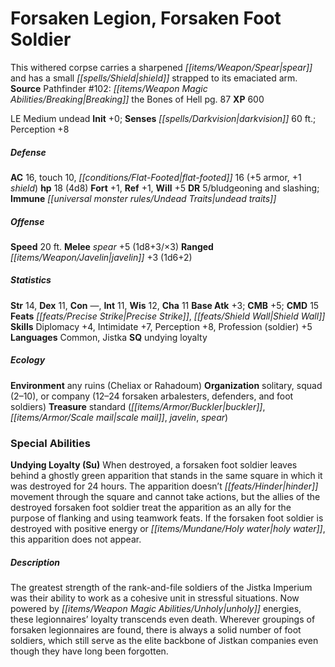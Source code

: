 ﻿---
cssclass: [monsters]
title1: Forsaken Legion, Forsaken Foot Soldier
desc_short: This withered corpse carries a sharpened spear and has a small shield
  strapped to its emaciated arm.
title2: Forsaken Foot Soldier
CR: 2
sources:
- name: 'Pathfinder #102: Breaking the Bones of Hell'
  page: 87
  link: http://paizo.com/products/btpy9i8d?Pathfinder-Adventure-Path-102-Breaking-the-Bones-of-Hell
XP: 600
alignment: LE
size: Medium
type: undead
initiative:
  bonus: 0
senses:
  darkvision: 60
AC:
  AC: 16
  touch: 10
  flat_footed: 16
  components:
    armor: 5
    shield: 1
HP:
  HP: 18
  long: 4d8
saves:
  fort: 1
  ref: 1
  will: 5
DR:
- amount: 5
  weakness: bludgeoning and slashing
immunities:
- undead traits
speeds:
  base: 20
attacks:
  melee:
  - - text: spear +5 (1d8+3/×3)
      entries:
      - - damage: 1d8+3
          crit_multiplier: 3
      attack: spear
      bonus:
      - 5
  ranged:
  - - text: javelin +3 (1d6+2)
      entries:
      - - damage: 1d6+2
      attack: javelin
      bonus:
      - 3
ability_scores:
  STR: 14
  DEX: 11
  CON:
  INT: 11
  WIS: 12
  CHA: 11
BAB: 3
CMB: 5
CMD: 15
feats:
- superscripts:
  - APG
  name: Precise Strike
- superscripts:
  - APG
  name: Shield Wall
skills:
  Diplomacy: 4
  Intimidate: 7
  Perception: 8
  Profession (soldier): 5
languages:
- Common
- Jistka
special_qualities:
- undying loyalty
ecology:
  environment: any ruins (Cheliax or Rahadoum)
  organization: solitary, squad (2-10), or company (12-24 forsaken arbalesters, defenders,
    and foot soldiers)
  treasure_type: standard
  treasure:
  - buckler
  - scale mail
  - javelin
  - spear
special_abilities:
  Undying Loyalty (Su): When destroyed, a forsaken foot soldier leaves behind a ghostly
    green apparition that stands in the same square in which it was destroyed for
    24 hours. The apparition doesn't hinder movement through the square and cannot
    take actions, but the allies of the destroyed forsaken foot soldier treat the
    apparition as an ally for the purpose of flanking and using teamwork feats. If
    the forsaken foot soldier is destroyed with positive energy or holy water, this
    apparition does not appear.
desc_long: The greatest strength of the rank-and-file soldiers of the Jistka Imperium
  was their ability to work as a cohesive unit in stressful situations. Now powered
  by unholy energies, these legionnaires' loyalty transcends even death. Wherever
  groupings of forsaken legionnaires are found, there is always a solid number of
  foot soldiers, which still serve as the elite backbone of Jistkan companies even
  though they have long been forgotten.

---

# Forsaken Legion, Forsaken Foot Soldier
This withered corpse carries a sharpened _[[items/Weapon/Spear|spear]]_ and has a small _[[spells/Shield|shield]]_ strapped to its emaciated arm.
**Source** Pathfinder #102: _[[items/Weapon Magic Abilities/Breaking|Breaking]]_ the Bones of Hell pg. 87
**XP** 600

LE Medium undead
**Init** +0; **Senses** _[[spells/Darkvision|darkvision]]_ 60 ft.; Perception +8

##### Defense

**AC** 16, touch 10, _[[conditions/Flat-Footed|flat-footed]]_ 16 (+5 armor, +1 _shield_)
**hp** 18 (4d8)
**Fort** +1, **Ref** +1, **Will** +5
**DR** 5/bludgeoning and slashing; **Immune** _[[universal monster rules/Undead Traits|undead traits]]_

##### Offense
**Speed** 20 ft.
**Melee** _spear_ +5 (1d8+3/×3)
**Ranged** _[[items/Weapon/Javelin|javelin]]_ +3 (1d6+2)

##### Statistics
**Str** 14, **Dex** 11, **Con** —, **Int** 11, **Wis** 12, **Cha** 11
**Base Atk** +3; **CMB** +5; **CMD** 15
**Feats** _[[feats/Precise Strike|Precise Strike]]_, _[[feats/Shield Wall|Shield Wall]]_
**Skills** Diplomacy +4, Intimidate +7, Perception +8, Profession (soldier) +5
**Languages** Common, Jistka
**SQ** undying loyalty

##### Ecology

**Environment** any ruins (Cheliax or Rahadoum)
**Organization** solitary, squad (2–10), or company (12–24 forsaken arbalesters, defenders, and foot soldiers)
**Treasure** standard (_[[items/Armor/Buckler|buckler]]_, _[[items/Armor/Scale mail|scale mail]]_, _javelin_, _spear_)

### Special Abilities

**Undying Loyalty (Su)** When destroyed, a forsaken foot soldier leaves behind a ghostly green apparition that stands in the same square in which it was destroyed for 24 hours. The apparition doesn’t _[[feats/Hinder|hinder]]_ movement through the square and cannot take actions, but the allies of the destroyed forsaken foot soldier treat the apparition as an ally for the purpose of flanking and using teamwork feats. If the forsaken foot soldier is destroyed with positive energy or _[[items/Mundane/Holy water|holy water]]_, this apparition does not appear.

##### Description

The greatest strength of the rank-and-file soldiers of the Jistka Imperium was their ability to work as a cohesive unit in stressful situations. Now powered by _[[items/Weapon Magic Abilities/Unholy|unholy]]_ energies, these legionnaires’ loyalty transcends even death. Wherever groupings of forsaken legionnaires are found, there is always a solid number of foot soldiers, which still serve as the elite backbone of Jistkan companies even though they have long been forgotten.